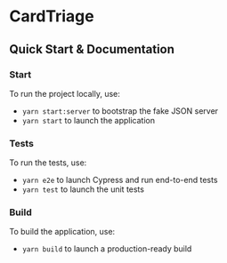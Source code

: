# CardTriage

## Quick Start & Documentation

### Start

To run the project locally, use:

- `yarn start:server` to bootstrap the fake JSON server
- `yarn start` to launch the application

### Tests

To run the tests, use:

- `yarn e2e` to launch Cypress and run end-to-end tests
- `yarn test` to launch the unit tests

### Build

To build the application, use:

- `yarn build` to launch a production-ready build
